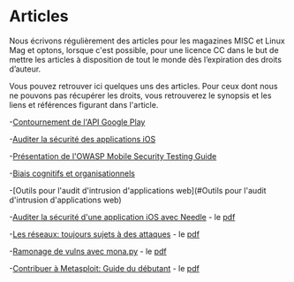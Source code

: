 # Articles

Nous écrivons régulièrement des articles pour les magazines MISC et Linux Mag et optons, lorsque c'est possible, pour une licence CC dans le but de mettre les articles à disposition de tout le monde dès l’expiration des droits d’auteur.

Vous pouvez retrouver ici quelques uns des articles. Pour ceux dont nous ne pouvons pas récupérer les droits, vous retrouverez le synopsis et les liens et références figurant dans l'article.

-[Contournement de l'API Google Play](#contournement-api-google-play)

-[Auditer la sécurité des applications iOS](#Auditer-la-sécurité-des-applications-iOS)

-[Présentation de l'OWASP Mobile Security Testing Guide](#OWASP-Mobile-Security-Testing-Guide)

-[Biais cognitifs et organisationnels](#biais-cognitifs-et-organisationnels)

-[Outils pour l'audit d'intrusion d'applications web](#Outils pour l'audit d'intrusion d'applications web)

-[Auditer la sécurité d'une application iOS avec Needle](#needle) - le [pdf](https://github.com/randorisec/articles/blob/master/MISC91_Needle/MISC91-Auditer_la_securite_d_une_application_iOS_avec_Needle-Davy_Douhine.pdf)

-[Les réseaux: toujours sujets à des attaques](#les-réseaux-toujours-sujets-à-des-attaques) - le [pdf](https://github.com/randorisec/articles/blob/master/MISC85_Attaques_reseau/MISC85-Les_reseaux_toujours_sujets_a_des_attaques-Nicolas_Mattiocco_Davy_Douhine.pdf)

-[Ramonage de vulns avec mona.py](#ramonage-de-vulns-avec-mona) - le [pdf](https://github.com/randorisec/articles/blob/master/MISC79_Mona/MISC79-Ramonage_de_vulns_avec_Mona.py-Davy_Douhine.pdf)

-[Contribuer à Metasploit: Guide du débutant](#Metasploit) - le [pdf](https://github.com/randorisec/articles/blob/master/MISC76_Metasploit/MISC76-Contribuer_a_Metasploit-Guide_du_debutant-Davy_Douhine.pdf)